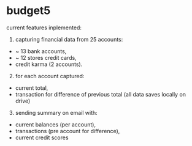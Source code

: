 # budget5
current features inplemented:
1. capturing financial data from 25 accounts:
- ~ 13 bank accounts,
- ~ 12 stores credit cards,
- credit karma (2 accounts).

2. for each account captured:
- current total,
- transaction for difference of previous total (all data saves locally on drive)

3. sending summary on email with:
- current balances (per account),
- transactions (pre account for difference),
- current credit scores
